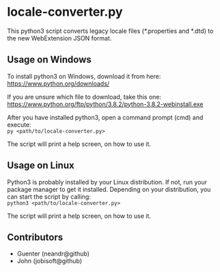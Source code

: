 # locale-converter.py

This python3 script converts legacy locale files (*.properties and *.dtd)
to the new WebExtension JSON format.

## Usage on Windows

To install python3 on Windows, download it from here:  
https://www.python.org/downloads/

If you are unsure which file to download, take this one:  
https://www.python.org/ftp/python/3.8.2/python-3.8.2-webinstall.exe

After you have installed python3, open a command prompt (cmd) and execute:  
`py <path/to/locale-converter.py>`

The script will print a help screen, on how to use it.

## Usage on Linux

Python3 is probably installed by your Linux distribution. If not, run
your package manager to get it installed. Depending on your distribution,
you can start the script by calling:  
`python3 <path/to/locale-converter.py>`

The script will print a help screen, on how to use it.

## Contributors

* Guenter (neandr@github)
* John (jobisoft@github)
